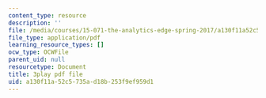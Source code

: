 ```yaml
---
content_type: resource
description: ''
file: /media/courses/15-071-the-analytics-edge-spring-2017/a130f11a52c5735ad18b253f9ef959d1_akNw8CEHC_c.pdf
file_type: application/pdf
learning_resource_types: []
ocw_type: OCWFile
parent_uid: null
resourcetype: Document
title: 3play pdf file
uid: a130f11a-52c5-735a-d18b-253f9ef959d1
---
```

